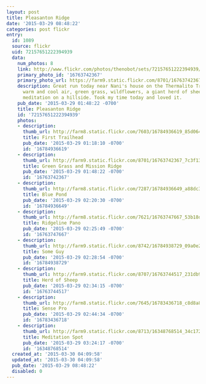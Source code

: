 ```yaml
---
layout: post
title: Pleasanton Ridge
date: '2015-03-29 08:48:22'
categories: post flickr
entry:
  id: 1089
  source: flickr
  uid: 72157651222394939
  data:
    num_photos: 8
    link: http://www.flickr.com/photos/thenobot/sets/72157651222394939/
    primary_photo_id: '16763742367'
    primary_photo_url: https://farm9.static.flickr.com/8701/16763742367_7c3f13573d_m.jpg
    description: Great run today near Nani's house on the Thermalito Trail. Perfect
      warm and cool air, green grass, wildflowers, a giant herd of sheep, Sinbad Creek,
      meditation on a hillside. Took my time today and loved it.
    pub_date: '2015-03-29 01:48:22 -0700'
    title: Pleasanton Ridge
    id: '72157651222394939'
    photos:
    - description: 
      thumb_url: http://farm8.static.flickr.com/7603/16784936619_85d06428ba_s.jpg
      title: First Trailhead
      pub_date: '2015-03-29 01:18:10 -0700'
      id: '16784936619'
    - description: 
      thumb_url: http://farm9.static.flickr.com/8701/16763742367_7c3f13573d_s.jpg
      title: Green Grass and Mission Ridge
      pub_date: '2015-03-29 01:48:22 -0700'
      id: '16763742367'
    - description: 
      thumb_url: http://farm8.static.flickr.com/7287/16784936649_a88dc31c93_s.jpg
      title: Blue Pond
      pub_date: '2015-03-29 02:20:30 -0700'
      id: '16784936649'
    - description: 
      thumb_url: http://farm8.static.flickr.com/7621/16763747667_53b18d3b2f_s.jpg
      title: Ridgeline Pano
      pub_date: '2015-03-29 02:25:49 -0700'
      id: '16763747667'
    - description: 
      thumb_url: http://farm9.static.flickr.com/8742/16784938729_09a0e2f8c3_s.jpg
      title: Some Guy
      pub_date: '2015-03-29 02:28:54 -0700'
      id: '16784938729'
    - description: 
      thumb_url: http://farm9.static.flickr.com/8707/16763744517_231db97039_s.jpg
      title: Herd of Sheep
      pub_date: '2015-03-29 02:34:15 -0700'
      id: '16763744517'
    - description: 
      thumb_url: http://farm8.static.flickr.com/7645/16783436718_c8d8a896b7_s.jpg
      title: Sense Pro
      pub_date: '2015-03-29 02:44:34 -0700'
      id: '16783436718'
    - description: 
      thumb_url: http://farm9.static.flickr.com/8713/16348768514_34c1727133_s.jpg
      title: Meditation Spot
      pub_date: '2015-03-29 03:24:17 -0700'
      id: '16348768514'
  created_at: '2015-03-30 04:09:58'
  updated_at: '2015-03-30 04:09:58'
  pub_date: '2015-03-29 08:48:22'
  disabled: 0
---
```

